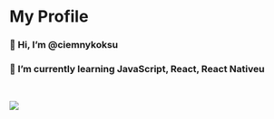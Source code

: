 
<h1 align="left">My Profile</h1>
<h3 align="left">👋 Hi, I’m @ciemnykoksu</h3>
<h3 align="left">🌱 I’m currently learning JavaScript, React, React Nativeu</h3>

<br />

![](https://komarev.com/ghpvc/?username=ciemnykoksu&color=lightgrey&style=for-the-badge)


<!---
ciemnykoksu/ciemnykoksu is a ✨ special ✨ repository because its `README.md` (this file) appears on your GitHub profile.
You can click the Preview link to take a look at your changes.
--->
